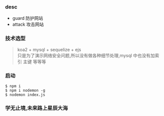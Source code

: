 ### desc

* guard 防护网站
* attack 攻击网站

### 技术选型
> koa2 + mysql + sequelize + ejs  
> 只是为了演示网络安全问题,所以没有做各种细节处理,mysql 中也没有加索引 主键 等等等

### 启动
```shell
$ npm i 
$ npm i nodemon -g
$ nodemon index.js
```


### 学无止境,未来路上星辰大海